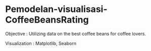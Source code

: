 # Pemodelan-visualisasi-CoffeeBeansRating

Objective : Utilizing data on the best coffee beans for coffee lovers.

Visualization : Matplotlib, Seaborn
